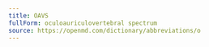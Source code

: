 ```yaml
---
title: OAVS
fullForm: oculoauriculovertebral spectrum
source: https://openmd.com/dictionary/abbreviations/o
---
```

